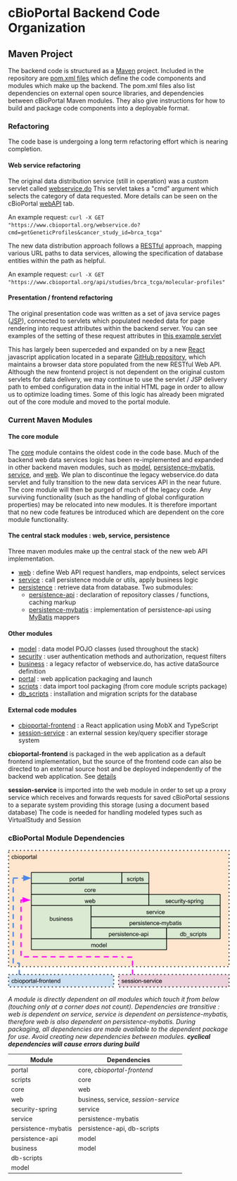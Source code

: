 # cBioPortal Backend Code Organization

## Maven Project

The backend code is structured as a [Maven](https://maven.apache.org/index.html)
project. Included in the repository are [pom.xml files](https://maven.apache.org/pom.html#What_is_the_POM)
which define the code components and modules which make up the backend. The pom.xml
files also list dependencies on external open source libraries, and dependencies between cBioPortal Maven modules.
They also give instructions for how to build and package code components into a
deployable format.

### Refactoring

The code base is undergoing a long term refactoring effort which is nearing completion.

#### Web service refactoring

The original data distribution service (still in operation) was a custom servlet called
[webservice.do](https://github.com/cBioPortal/cbioportal/blob/v3.1.5/core/src/main/java/org/mskcc/cbio/portal/servlet/WebService.java)
This servlet takes a "cmd" argument which selects the category of data requested.
More details can be seen on the cBioPortal [webAPI](https://www.cbioportal.org/webAPI) tab.

An example request:
`curl -X GET "https://www.cbioportal.org/webservice.do?cmd=getGeneticProfiles&cancer_study_id=brca_tcga"`

The new data distribution approach follows a [RESTful](https://en.wikipedia.org/wiki/Representational_state_transfer) approach,
mapping various URL paths to data services, allowing the specification of database
entities within the path as helpful.

An example request:
`curl -X GET "https://www.cbioportal.org/api/studies/brca_tcga/molecular-profiles"`

#### Presentation / frontend refactoring

The original presentation code was written as a set of java service pages ([JSP](https://en.wikipedia.org/wiki/JavaServer_Pages)),
connected to servlets which populated needed data for page rendering into request attributes
within the backend server. You can see examples of the setting of these request attributes in
[this example servlet](../core/src/main/java/org/mskcc/cbio/portal/servlet/QueryBuilder.java)

This has largely been superceded and expanded on by a new [React](https://reactjs.org/)
javascript application located in a separate
[GitHub repository](https://github.com/cBioPortal/cbioportal-frontend), which maintains a
browser data store populated from the new RESTful Web API. Although the new frontend
project is not dependent on the original custom servlets for data delivery, we may continue
to use the servlet / JSP delivery path to embed configuration data in the initial HTML page
in order to allow us to optimize loading times. Some of this logic has already been
migrated out of the core module and moved to the portal module.

### Current Maven Modules

#### The core module

The [core](../core) module contains the oldest code in the code base. Much of
the backend web data services logic has been re-implemented and expanded in
other backend maven modules, such as [model](../model),
[persistence-mybatis](../persistence/persistence-mybatis),
[service](../service), and [web](../web). We plan to discontinue the legacy
webservice.do data servlet and fully transition to the new data services API in
the near future. The core module will then be purged of much of the legacy
code. Any surviving functionality (such as the handling of global configuration
properties) may be relocated into new modules. It is therefore important that
no new code features be introduced which are dependent on the core module
functionality.

#### The central stack modules : web, service, persistence

Three maven modules make up the central stack of the new web API implementation.

* [web](../web) : define Web API request handlers, map endpoints, select services
* [service](../service) : call persistence module or utils, apply business logic
* [persistence](../persistence) : retrieve data from database. Two submodules:
  * [persistence-api](../persistence/persistence-api) : declaration of repository classes / functions, caching markup
  * [persistence-mybatis](../persistence/persistence-mybatis) : implementation of persistence-api using [MyBatis](https://mybatis.org/mybatis-3/) mappers

#### Other modules

* [model](../model) : data model POJO classes (used throughout the stack)
* [security](../security) : user authentication methods and authorization, request filters 
* [business](../business) : a legacy refactor of webservice.do, has active dataSource definition
* [portal](../portal) : web application packaging and launch
* [scripts](../scripts) : data import tool packaging (from core module scripts package)
* [db_scripts](../db_scripts) : installation and migration scripts for the database

#### External code modules

* [cbioportal-frontend](https://github.com/cBioPortal/cbioportal-frontend) : a React application using MobX and TypeScript
* [session-service](https://github.com/cBioPortal/session-service) : an external session key/query specifier storage system

**cbioportal-frontend** is packaged in the web application as a default frontend
implementation, but the source of the frontend code can also be directed to an external
source host and be deployed independently of the backend web application. See
[details](Deployment-Procedure.md)

**session-service** is imported into the web module in order to set up a proxy service
which receives and forwards requests for saved cBioPortal sessions to a separate system
providing this storage (using a document based database) The code is needed for handling
modeled types such as VirtualStudy and Session

### cBioPortal Module Dependencies

![Module Dependencies](images/maven-module-dependencies.png)

_A module is directly dependent on all modules which touch it from below (touching only at a corner
does not count). Dependencies are transitive : web is dependent on service, service
is dependent on persistence-mybatis, therefore web is also dependent on
persistence-mybatis. During packaging, all dependencies are made available to the
dependent package for use. Avoid creating new dependencies between modules.
**cyclical dependencies will cause errors during build**_

Module | Dependencies
------ | ------------
portal | core, _cbioportal-frontend_
scripts | core
core | web 
web | business, service, _session-service_
security-spring | service
service | persistence-mybatis
persistence-mybatis | persistence-api, db-scripts
persistence-api | model
business | model
db-scripts |
model |

